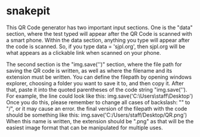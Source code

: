 # snakepit
This QR Code generator has two important input sections. One is the "data" section, where the test typed will appear after the QR Code is scanned with a smart phone.
Within the data section, anything you type will appear after the code is scanned. So, if you type data = 'sjpl.org', then sjpl.org will be what appears as a
clickable link when scanned on your phone. 



The second section is the "img.save('')" section, where the file path for saving the QR code is written, as well as where the filename and its 
extension must be written. You can define the filepath by opening windows explorer, choosing a folder you want to save it to, and then copy it.
After that, paste it into the quoted parentheses of the code string "img.save(''). For example, the line could look like this: img.save('C:\Users\staff\Desktop')
Once you do this, please remember to change all cases of backslash: "\" to "/", or it may cause an error. the final version of the filepath with
the code should be something like this: img.save('C:/Users/staff/Desktop/QR.png')
When this name is written, the extension should be ".png" as that will be the easiest image format that can be manipulated for multiple uses. 
